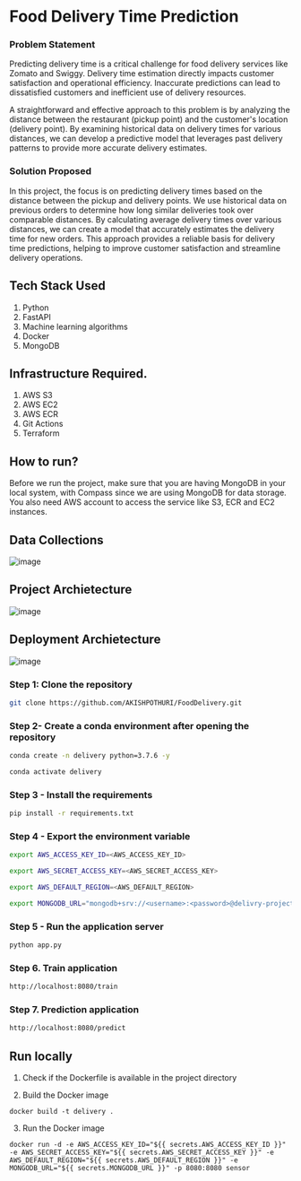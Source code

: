 # Food Delivery Time Prediction

### Problem Statement

Predicting delivery time is a critical challenge for food delivery services like Zomato and Swiggy. Delivery time estimation directly impacts customer satisfaction and operational efficiency. Inaccurate predictions can lead to dissatisfied customers and inefficient use of delivery resources.

A straightforward and effective approach to this problem is by analyzing the distance between the restaurant (pickup point) and the customer's location (delivery point). By examining historical data on delivery times for various distances, we can develop a predictive model that leverages past delivery patterns to provide more accurate delivery estimates.

### Solution Proposed 

In this project, the focus is on predicting delivery times based on the distance between the pickup and delivery points. We use historical data on previous orders to determine how long similar deliveries took over comparable distances. By calculating average delivery times over various distances, we can create a model that accurately estimates the delivery time for new orders. This approach provides a reliable basis for delivery time predictions, helping to improve customer satisfaction and streamline delivery operations.

## Tech Stack Used

1. Python 
2. FastAPI 
3. Machine learning algorithms
4. Docker
5. MongoDB

## Infrastructure Required.

1. AWS S3
2. AWS EC2
3. AWS ECR
4. Git Actions
5. Terraform

## How to run?

Before we run the project, make sure that you are having MongoDB in your local system, with Compass since we are using MongoDB for data storage. You also need AWS account to access the service like S3, ECR and EC2 instances.

## Data Collections

![image](https://user-images.githubusercontent.com/57321948/193536736-5ccff349-d1fb-486e-b920-02ad7974d089.png)

## Project Archietecture

![image](https://user-images.githubusercontent.com/57321948/193536768-ae704adc-32d9-4c6c-b234-79c152f756c5.png)

## Deployment Archietecture

![image](https://user-images.githubusercontent.com/57321948/193536973-4530fe7d-5509-4609-bfd2-cd702fc82423.png)

### Step 1: Clone the repository

```bash
git clone https://github.com/AKISHPOTHURI/FoodDelivery.git
```

### Step 2- Create a conda environment after opening the repository

```bash
conda create -n delivery python=3.7.6 -y
```

```bash
conda activate delivery
```

### Step 3 - Install the requirements

```bash
pip install -r requirements.txt
```

### Step 4 - Export the environment variable

```bash
export AWS_ACCESS_KEY_ID=<AWS_ACCESS_KEY_ID>

export AWS_SECRET_ACCESS_KEY=<AWS_SECRET_ACCESS_KEY>

export AWS_DEFAULT_REGION=<AWS_DEFAULT_REGION>

export MONGODB_URL="mongodb+srv://<username>:<password>@delivry-projects.7eh1w4s.mongodb.net/?retryWrites=true&w=majority"

```

### Step 5 - Run the application server

```bash
python app.py
```

### Step 6. Train application

```bash
http://localhost:8080/train

```

### Step 7. Prediction application

```bash
http://localhost:8080/predict

```

## Run locally

1. Check if the Dockerfile is available in the project directory

2. Build the Docker image

```
docker build -t delivery . 

```

3. Run the Docker image

```
docker run -d -e AWS_ACCESS_KEY_ID="${{ secrets.AWS_ACCESS_KEY_ID }}" -e AWS_SECRET_ACCESS_KEY="${{ secrets.AWS_SECRET_ACCESS_KEY }}" -e AWS_DEFAULT_REGION="${{ secrets.AWS_DEFAULT_REGION }}" -e MONGODB_URL="${{ secrets.MONGODB_URL }}" -p 8080:8080 sensor
```